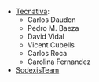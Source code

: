 - [Tecnativa](https://www.tecnativa.com):
  - Carlos Dauden
  - Pedro M. Baeza
  - David Vidal
  - Vicent Cubells
  - Carlos Roca
  - Carolina Fernandez
- [SodexisTeam](dev@sodexis.com)
